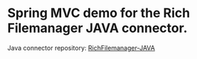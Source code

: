 # Spring MVC demo for the Rich Filemanager JAVA connector.

Java connector repository: [RichFilemanager-JAVA](https://github.com/fabriceci/RichFilemanager-JAVA)
